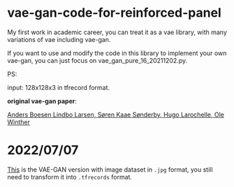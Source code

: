# vae-gan-code-for-reinforced-panel
My first work in academic career, you can treat it as a vae library, with many variations of vae including vae-gan.

If you want to use and modify the code in this library to implement your own vae-gan, 
you can just focus on vae_gan_pure_16_20211202.py.  

PS:

input: 128x128x3 in tfrecord format.

**original vae-gan paper**:

[Anders Boesen Lindbo Larsen, Søren Kaae Sønderby, Hugo Larochelle, Ole Winther](https://arxiv.org/abs/1512.09300)

# 2022/07/07
[This](https://github.com/xutengfei2000/VAE-GAN-for-feature-extraction) is the VAE-GAN version with image dataset in `.jpg` format, you still need to transform it into `.tfrecords` format.

